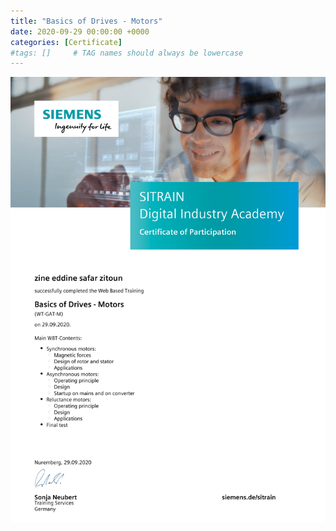 ```yaml
---
title: "Basics of Drives - Motors"
date: 2020-09-29 00:00:00 +0000
categories: [Certificate]
#tags: []     # TAG names should always be lowercase
---
```



![Basics of Drives - Motors](./Certs/In_DB_lc.robots.LCPDFCertificateGenerationProductRobot_QA586MH-1.png "Basics of Drives - Motors")